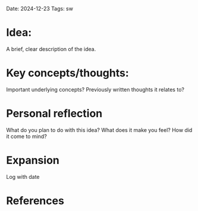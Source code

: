 Date: 2024-12-23
Tags: sw

# Idea:
A brief, clear description of the idea.
# Key concepts/thoughts:
Important underlying concepts? Previously written thoughts it relates to?
# Personal reflection
What do you plan to do with this idea? What does it make you feel? How did it come to mind?
# Expansion
Log with date
# References
